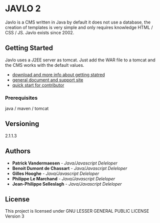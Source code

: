 
JAVLO 2
=======

Javlo is a CMS written in Java by default it does not use a database, the creation of templates is very simple and only requires knowledge HTML / CSS / JS. Javlo exists since 2002.

## Getting Started

Javlo uses a J2EE server as tomcat. Just add the WAR file to a tomcat and the CMS works with the default values.

- [download and more info about getting statred](https://www.javlo.org/en/start.html)
- [general document and support site](http://help.javlo.org/)
- [quick start for contributor](http://help.javlo.org/en/javlo-quick-start-the-basics.html)

### Prerequisites

java / maven / tomcat

## Versioning

2.1.1.3

## Authors

* **Patrick Vandermaesen** - *Java/Javascript Deleloper*
* **Benoit Dumont de Chassart** - *Java/Javascript Deleloper*
* **Gilles Hooghe** - *Java/Javascript Deleloper*
* **Philippe Le Marchand** - *Java/Javascript Deleloper*
* **Jean-Philippe Selleslagh** - *Java/Javascript Deleloper*

## License

This project is licensed under GNU LESSER GENERAL PUBLIC LICENSE Version 3